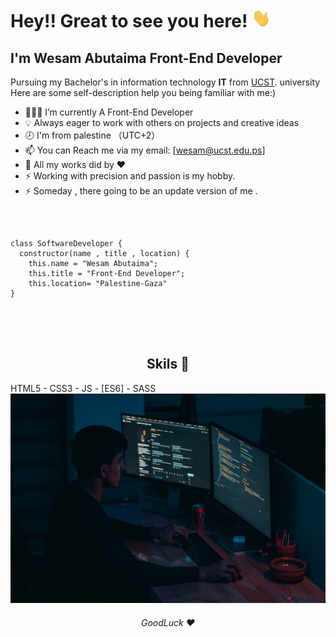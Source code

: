 # Hey!! Great to see you here! <img src="wave.gif" width="30px" height="30px">
##  I'm Wesam Abutaima Front-End Developer

Pursuing my Bachelor's in information technology **IT**  from <a href="http://cst.ps/" target="_blank">UCST</a>. university  <br/>
Here are some self-description help you being familiar with me:)

- 👨🏻‍💻 I’m currently A Front-End Developer
- 💡 Always eager to work with others on projects and creative ideas
- 🕗 I'm from palestine （UTC+2）
- 📫 You can Reach me via my email: [wesam@ucst.edu.ps]
- 🔰 All my works did by ❤️ 
- ⚡ Working with precision and passion is my hobby.
- ⚡ Someday , there going to be an update version of me .
<br/>

<pre>
<code>
class SoftwareDeveloper {
  constructor(name , title , location) {
    this.name = "Wesam Abutaima";
    this.title = "Front-End Developer";
    this.location= "Palestine-Gaza"
}
</code>
</pre>
<br/>
<br/>

<h2 align="center">Skils 🔰</h6>
HTML5 - CSS3 - JS - [ES6] - SASS
<img src="mohammad-rahmani-_Fx34KeqIEw-unsplash.jpg" alt="imgs" width="100%" height="80%"></img>

<h6 align="center">GoodLuck ❤️</h6>

